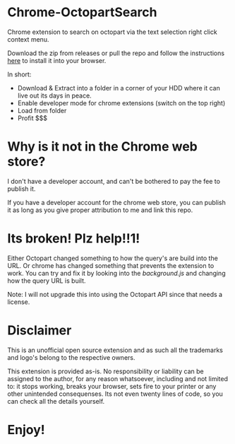 # Chrome-OctopartSearch
Chrome extension to search on octopart via the text selection right click context menu.

Download the zip from releases or pull the repo and follow the instructions [here](https://dev.to/ben/how-to-install-chrome-extensions-manually-from-github-1612) to install it into your browser.

In short:
- Download & Extract into a folder in a corner of your HDD where it can live out its days in peace.
- Enable developer mode for chrome extensions (switch on the top right) 
- Load from folder
- Profit $$$


# Why is it not in the Chrome web store?
I don't have a developer account, and can't be bothered to pay the fee to publish it.

If you have a developer account for the chrome web store, you can publish it as long as you give proper attribution to me and link this repo.


# Its broken! Plz help!!1!
Either Octopart changed something to how the query's are build into the URL. Or chrome has changed something that prevents the extension to work. You can try and fix it by looking into the *background.js* and changing how the query URL is built.

Note: I will not upgrade this into using the Octopart API since that needs a license.

# Disclaimer
This is an unofficial open source extension and as such all the trademarks and logo's belong to the respective owners.

This extension is provided as-is. No responsibility or liability can be assigned to the author, for any reason whatsoever, including and not limited to: it stops working, breaks your browser, sets fire to your printer or any other unintended consequenses. Its not even twenty lines of code, so you can check all the details yourself.

# Enjoy!
